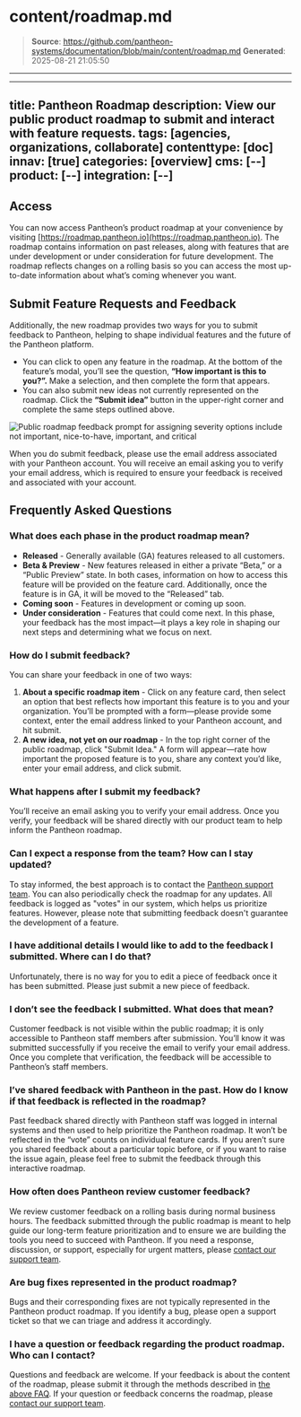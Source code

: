 # content/roadmap.md

> **Source**: https://github.com/pantheon-systems/documentation/blob/main/content/roadmap.md
> **Generated**: 2025-08-21 21:05:50

---

---
title: Pantheon Roadmap
description: View our public product roadmap to submit and interact with feature requests.
tags: [agencies, organizations, collaborate]
contenttype: [doc]
innav: [true]
categories: [overview]
cms: [--]
product: [--]
integration: [--]
---

## Access
You can now access Pantheon’s product roadmap at your convenience by visiting [https://roadmap.pantheon.io](https://roadmap.pantheon.io). The roadmap contains information on past releases, along with features that are under development or under consideration for future development. The roadmap reflects changes on a rolling basis so you can access the most up-to-date information about what’s coming whenever you want.

## Submit Feature Requests and Feedback
Additionally, the new roadmap provides two ways for you to submit feedback to Pantheon, helping to shape individual features and the future of the Pantheon platform.

* You can click to open any feature in the roadmap. At the bottom of the feature’s modal, you’ll see the question, **“How important is this to you?”.** Make a selection, and then complete the form that appears.
* You can also submit new ideas not currently represented on the roadmap. Click the **“Submit idea”** button in the upper-right corner and complete the same steps outlined above.

![Public roadmap feedback prompt for assigning severity options include not important, nice-to-have, important, and critical ](../images/roadmap-buttons.png)

When you do submit feedback, please use the email address associated with your Pantheon account. You will receive an email asking you to verify your email address, which is required to ensure your feedback is received and associated with your account.

## Frequently Asked Questions
### What does each phase in the product roadmap mean? 
* **Released** - Generally available (GA) features released to all customers.
* **Beta & Preview** - New features released in either a private “Beta,” or a “Public Preview” state. In both cases, information on how to access this feature will be provided on the feature card. Additionally, once the feature is in GA, it will be moved to the “Released” tab.
* **Coming soon** - Features in development or coming up soon.
* **Under consideration** - Features that could come next.  In this phase, your feedback has the most impact—it plays a key role in shaping our next steps and determining what we focus on next.

### How do I submit feedback?
You can share your feedback in one of two ways:
1. **About a specific roadmap item** - Click on any feature card, then select an option that best reflects how important this feature is to you and your organization. You’ll be prompted with a form—please provide some context, enter the email address linked to your Pantheon account, and hit submit.
1. **A new idea, not yet on our roadmap** - In the top right corner of the public roadmap, click "Submit Idea." A form will appear—rate how important the proposed feature is to you, share any context you’d like, enter your email address, and click submit.

### What happens after I submit my feedback? 
You’ll receive an email asking you to verify your email address. Once you verify, your feedback will be shared directly with our product team to help inform the Pantheon roadmap.

### Can I expect a response from the team? How can I stay updated?
To stay informed, the best approach is to contact the [Pantheon support team](/guides/support/contact-support). You can also periodically check the roadmap for any updates. All feedback is logged as "votes" in our system, which helps us prioritize features. However, please note that submitting feedback doesn't guarantee the development of a feature.

### I have additional details I would like to add to the feedback I submitted. Where can I do that?
Unfortunately, there is no way for you to edit a piece of feedback once it has been submitted. Please just submit a new piece of feedback.

### I don’t see the feedback I submitted. What does that mean?
Customer feedback is not visible within the public roadmap; it is only accessible to Pantheon staff members after submission. You’ll know it was submitted successfully if you receive the email to verify your email address. Once you complete that verification, the feedback will be accessible to Pantheon’s staff members.

### I’ve shared feedback with Pantheon in the past. How do I know if that feedback is reflected in the roadmap?
Past feedback shared directly with Pantheon staff was logged in internal systems and then used to help prioritize the Pantheon roadmap.  It won’t be reflected in the “vote” counts on individual feature cards. If you aren’t sure you shared feedback about a particular topic before, or if you want to raise the issue again, please feel free to submit the feedback through this interactive roadmap.

### How often does Pantheon review customer feedback?
We review customer feedback on a rolling basis during normal business hours. The feedback submitted through the public roadmap is meant to help guide our long-term feature prioritization and to ensure we are building the tools you need to succeed with Pantheon. If you need a response, discussion, or support, especially for urgent matters, please [contact our support team](/guides/support/contact-support).  

### Are bug fixes represented in the product roadmap?
Bugs and their corresponding fixes are not typically represented in the Pantheon product roadmap. If you identify a bug, please open a support ticket so that we can triage and address it accordingly. 

### I have a question or feedback regarding the product roadmap. Who can I contact?
Questions and feedback are welcome. If your feedback is about the content of the roadmap, please submit it through the methods described in [the above FAQ](#how-do-i-submit-feedback). If your question or feedback concerns the roadmap, please [contact our support team](/guides/support/contact-support). 